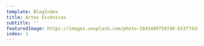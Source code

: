 ```yaml
---
template: BlogIndex
title: Artes Escénicas
subtitle: ''
featuredImage: https://images.unsplash.com/photo-1643409759748-b53f74108370?ixlib=rb-4.0.3&ixid=MnwxMjA3fDB8MHxwaG90by1wYWdlfHx8fGVufDB8fHx8&auto=format&fit=crop&w=1674&q=80
index: 1
---
```

